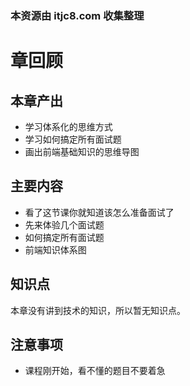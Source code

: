 ### 本资源由 itjc8.com 收集整理
# 章回顾

## 本章产出

- 学习体系化的思维方式
- 学习如何搞定所有面试题
- 画出前端基础知识的思维导图

## 主要内容

- 看了这节课你就知道该怎么准备面试了
- 先来体验几个面试题
- 如何搞定所有面试题
- 前端知识体系图

## 知识点

本章没有讲到技术的知识，所以暂无知识点。

## 注意事项

- 课程刚开始，看不懂的题目不要着急
